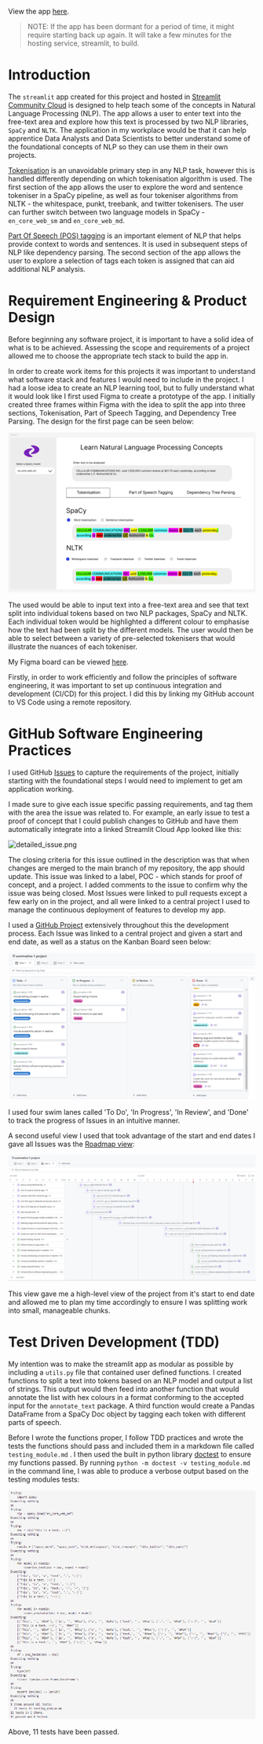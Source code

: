 View the app [here](https://summative-1.streamlit.app/).

> NOTE: If the app has been dormant for a period of time, it might require starting back up again. It will take a few minutes for the hosting service, streamlit, to build. 

# Introduction
The `streamlit` app created for this project and hosted in [Streamlit Community Cloud](https://streamlit.io/cloud) is designed to help teach some of the concepts in Natural Language Processing (NLP). The app allows a user to enter text into the free-text area and explore how this text is processed by two NLP libraries, `SpaCy` and `NLTK`. The application in my workplace would be that it can help apprentice Data Analysts and Data Scientists to better understand some of the foundational concepts of NLP so they can use them in their own projects.

[Tokenisation](https://www.datacamp.com/blog/what-is-tokenization) is an unavoidable primary step in any NLP task, however this is handled differently depending on which tokenisation algorithm is used. The first section of the app allows the user to explore the word and sentence tokeniser in a SpaCy pipeline, as well as four tokeniser algorithms from NLTK - the whitespace, punkt, treebank, and twitter tokenisers. The user can further switch between two language models in SpaCy - `en_core_web_sm` and `en_core_web_md`.

[Part Of Speech (POS) tagging](https://spacy.io/usage/linguistic-features#pos-tagging) is an important element of NLP that helps provide context to words and sentences. It is used in subsequent steps of NLP like dependency parsing. The second section of the app allows the user to explore a selection of tags each token is assigned that can aid additional NLP analysis.

# Requirement Engineering & Product Design
Before beginning any software project, it is important to have a solid idea of what is to be achieved. Assessing the scope and requirements of a project allowed me to choose the appropriate tech stack to build the app in. 

In order to create work items for this projects it was important to understand what software stack and features I would need to include in the project. I had a loose idea to create an NLP learning tool, but to fully understand what it would look like I first used Figma to create a prototype of the app. I initially created three frames within Figma with the idea to split the app into three sections, Tokenisation, Part of Speech Tagging, and Dependency Tree Parsing. The design for the first page can be seen below:

![figma_prototype_example.png](img/figma_prototype_example.png "figma_prototype_example.png")

The used would be able to input text into a free-text area and see that text split into individual tokens based on two NLP packages, SpaCy and NLTK. Each individual token would be highlighted a different colour to emphasise how the text had been split by the different models. The user would then be able to select between a variety of pre-selected tokenisers that would illustrate the nuances of each tokeniser.

My Figma board can be viewed [here](https://www.figma.com/design/hO5OI38rTR5yRAnESyqplh/Summative?node-id=0-1&t=NZU4ztBAqT0IjJh4-1).

Firstly, in order to work efficiently and follow the principles of software engineering, it was important to set up continuous integration and development (CI/CD) for this project. I did this by linking my GitHub account to VS Code using a remote repository. 

# GitHub Software Engineering Practices
I used GitHub [Issues](https://docs.github.com/en/issues/tracking-your-work-with-issues/about-issues) to capture the requirements of the project, initially starting with the foundational steps I would need to implement to get am application working.

I made sure to give each issue specific passing requirements, and tag them with the area the issue was related to. For example, an early issue to test a proof of concept that I could publish changes to GitHub and have them automatically integrate into a linked Streamlit Cloud App looked like this:

![detailed_issue.png](img/detailed_issue.png "detailed_issue.png")

The closing criteria for this issue outlined in the description was that when changes are merged to the main branch of my repository, the app should update. This issue was linked to a label, POC  - which stands for proof of concept, and a project. I added comments to the issue to confirm why the issue was being closed. Most Issues were linked to pull requests except a few early on in the project, and all were linked to a central project I used to manage the continuous deployment of features to develop my app.

I used a [GitHub Project](https://docs.github.com/en/issues/planning-and-tracking-with-projects) extensively throughout this the development process. Each Issue was linked to a central project and given a start and end date, as well as a status on the Kanban Board seen below:

![kanban_usage_example.png](img/kanban_usage_example.png "kanban_usage_example.png")

I used four swim lanes called 'To Do', 'In Progress', 'In Review', and 'Done' to track the progress of Issues in an intuitive manner.

A second useful view I used that took advantage of the start and end dates I gave all Issues was the [Roadmap view](https://docs.github.com/en/issues/planning-and-tracking-with-projects/customizing-views-in-your-project/changing-the-layout-of-a-view#about-the-roadmap-layout):

![gantt_usage_example.png](img/gantt_usage_example.png "gantt_usage_example.png")

This view gave me a high-level view of the project from it's start to end date and allowed me to plan my time accordingly to ensure I was splitting work into small, manageable chunks.

# Test Driven Development (TDD)
My intention was to make the streamlit app as modular as possible by including a `utils.py` file that contained user defined functions. I created functions to split a text into tokens based on an NLP model and output a list of strings. This output would then feed into another function that would annotate the list with hex colours in a format conforming to the accepted input for the `annotate_text`  package. A third function would create a Pandas DataFrame from a SpaCy Doc object by tagging each token with different parts of speech.

Before I wrote the functions proper, I follow TDD practices and wrote the tests the functions should pass and included them in a markdown file called `testing_module.md` . I then used the built in python library [doctest](https://docs.python.org/3/library/doctest.html) to ensure my functions passed. By running `python -m doctest -v testing_module.md` in the command line, I was able to produce a verbose output based on the testing modules tests:

![testing_output_example.png](img/testing_output_example.png "testing_output_example.png")

Above, 11 tests have been passed. 
